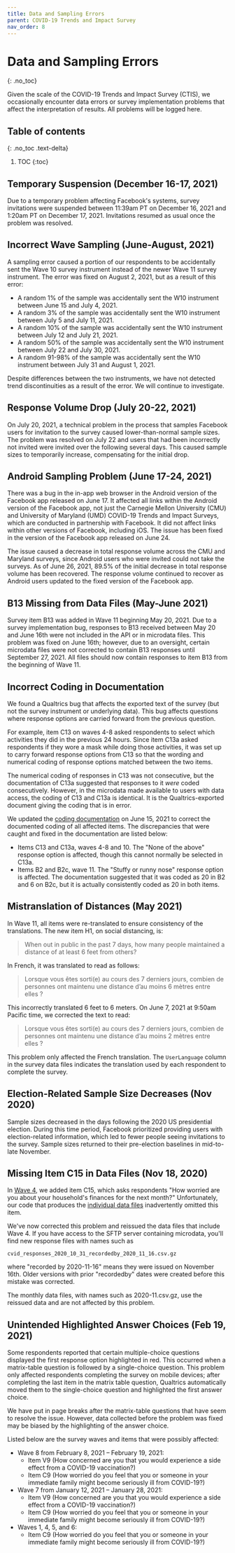 ```yaml
---
title: Data and Sampling Errors
parent: COVID-19 Trends and Impact Survey
nav_order: 8
---
```


# Data and Sampling Errors
{: .no_toc}

Given the scale of the COVID-19 Trends and Impact Survey (CTIS), we occasionally
encounter data errors or survey implementation problems that affect the
interpretation of results. All problems will be logged here.

## Table of contents
{: .no_toc .text-delta}

1. TOC
{:toc}

## Temporary Suspension (December 16-17, 2021)

Due to a temporary problem affecting Facebook's systems, survey invitations were
suspended between 11:39am PT on December 16, 2021 and 1:20am PT on December
17, 2021. Invitations resumed as usual once the problem was resolved.

## Incorrect Wave Sampling (June-August, 2021)

A sampling error caused a portion of our respondents to be accidentally sent the
Wave 10 survey instrument instead of the newer Wave 11 survey instrument. The
error was fixed on August 2, 2021, but as a result of this error:

* A random 1% of the sample was accidentally sent the W10 instrument between
  June 15 and July 4, 2021.
* A random 3% of the sample was accidentally sent the W10 instrument between
  July 5 and July 11, 2021.
* A random 10% of the sample was accidentally sent the W10 instrument between
  July 12 and July 21, 2021.
* A random 50% of the sample was accidentally sent the W10 instrument between
  July 22 and July 30, 2021.
* A random 91-98% of the sample was accidentally sent the W10 instrument between
  July 31 and August 1, 2021.

Despite differences between the two instruments, we have not detected trend
discontinuities as a result of the error. We will continue to investigate.

## Response Volume Drop (July 20-22, 2021)

On July 20, 2021, a technical problem in the process that samples Facebook users
for invitation to the survey caused lower-than-normal sample sizes. The problem
was resolved on July 22 and users that had been incorrectly not invited were
invited over the following several days. This caused sample sizes to temporarily
increase, compensating for the initial drop.

## Android Sampling Problem (June 17-24, 2021)

There was a bug in the in-app web browser in the Android version of the Facebook
app released on June 17. It affected all links within the Android version of the
Facebook app, not just the Carnegie Mellon University (CMU) and University of
Maryland (UMD) COVID-19 Trends and Impact Surveys, which are conducted in
partnership with Facebook. It did not affect links within other versions of
Facebook, including iOS. The issue has been fixed in the version of the Facebook
app released on June 24.

The issue caused a decrease in total response volume across the CMU and Maryland
surveys, since Android users who were invited could not take the surveys. As of
June 26, 2021, 89.5% of the initial decrease in total response volume has been
recovered. The response volume continued to recover as Android users updated to
the fixed version of the Facebook app.

## B13 Missing from Data Files (May-June 2021)

Survey item B13 was added in Wave 11 beginning May 20, 2021. Due to a survey
implementation bug, responses to B13 received between May 20 and June 16th were
not included in the API or in microdata files. This problem was fixed on June
16th; however, due to an oversight, certain microdata files were not corrected
to contain B13 responses until September 27, 2021. All files should now contain
responses to item B13 from the beginning of Wave 11.

## Incorrect Coding in Documentation

We found a Qualtrics bug that affects the exported text of the survey (but not
the survey instrument or underlying data). This bug affects questions where
response options are carried forward from the previous question.

For example, item C13 on waves 4-8 asked respondents to select which activities
they did in the previous 24 hours. Since item C13a asked respondents if they wore a 
mask while doing those activities, it was set up to carry forward response options 
from C13 so that the wording and numerical coding of response options matched 
between the two items.

The numerical coding of responses in C13 was not consecutive, but the 
documentation of C13a suggested that responses to it *were* coded consecutively. 
However, in the microdata made available to users with data access, the coding of
C13 and C13a is identical. It is the Qualtrics-exported document giving the coding 
that is in error.

We updated the [coding documentation](coding.md) on June 15, 2021 to correct the
documented coding of all affected items. The discrepancies that were caught and
fixed in the documentation are listed below:

- Items C13 and C13a, waves 4-8 and 10. The "None of the above" response option
  is affected, though this cannot normally be selected in C13a.
- Items B2 and B2c, wave 11. The "Stuffy or runny nose" response option is
  affected. The documentation suggested that it was coded as 20 in B2 and 6 on
  B2c, but it is actually consistently coded as 20 in both items.

## Mistranslation of Distances (May 2021)

In Wave 11, all items were re-translated to ensure consistency of the
translations. The new item H1, on social distancing, is:

> When out in public in the past 7 days, how many people maintained a distance
> of at least 6 feet from others?

In French, it was translated to read as follows:

> Lorsque vous êtes sorti(e) au cours des 7 derniers jours, combien de personnes
> ont maintenu une distance d’au moins 6 mètres entre elles ?

This incorrectly translated 6 feet to 6 meters. On June 7, 2021 at 9:50am
Pacific time, we corrected the text to read:

> Lorsque vous êtes sorti(e) au cours des 7 derniers jours, combien de personnes
> ont maintenu une distance d’au moins 2 mètres entre elles ?

This problem only affected the French translation. The `UserLanguage` column in
the survey data files indicates the translation used by each respondent to
complete the survey.

## Election-Related Sample Size Decreases (Nov 2020)

Sample sizes decreased in the days following the 2020 US presidential election.
During this time period, Facebook prioritized providing users with
election-related information, which led to fewer people seeing invitations to
the survey. Sample sizes returned to their pre-election baselines in mid-to-late
November.

## Missing Item C15 in Data Files (Nov 18, 2020)

In [Wave 4](coding.md), we added item C15, which asks respondents "How worried
are you about your household's finances for the next month?" Unfortunately, our
code that produces the [individual data files](survey-files.md) inadvertently
omitted this item.

We've now corrected this problem and reissued the data files that include
Wave 4. If you have access to the SFTP server containing microdata, you'll find
new response files with names such as

    cvid_responses_2020_10_31_recordedby_2020_11_16.csv.gz

where "recorded by 2020-11-16" means they were issued on November 16th. Older
versions with prior "recordedby" dates were created before this mistake was
corrected.

The monthly data files, with names such as 2020-11.csv.gz, use the reissued data
and are not affected by this problem.

## Unintended Highlighted Answer Choices (Feb 19, 2021)

Some respondents reported that certain multiple-choice questions displayed the
first response option highlighted in red. This occurred when a matrix-table
question is followed by a single-choice question. This problem only affected
respondents completing the survey on mobile devices; after completing the last
item in the matrix table question, Qualtrics automatically moved them to the
single-choice question and highlighted the first answer choice.

We have put in page breaks after the matrix-table questions that have seem to
resolve the issue. However, data collected before the problem was fixed may be
biased by the highlighting of the answer choice.

Listed below are the survey waves and items that were possibly affected:

* Wave 8 from February 8, 2021 – February 19, 2021:
  * Item V9 (How concerned are you that you would experience a side effect from
    a COVID-19 vaccination?)
  * Item C9 (How worried do you feel that you or someone in your immediate
    family might become seriously ill from COVID-19?)
* Wave 7 from January 12, 2021 – January 28, 2021:
  * Item V9 (How concerned are you that you would experience a side effect from
    a COVID-19 vaccination?)
  * Item C9 (How worried do you feel that you or someone in your immediate
    family might become seriously ill from COVID-19?)
* Waves 1, 4, 5, and 6:
  * Item C9 (How worried do you feel that you or someone in your immediate
    family might become seriously ill from COVID-19?)
